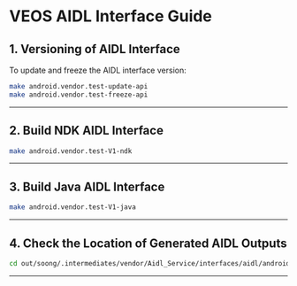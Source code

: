 # VEOS AIDL Interface Guide

## 1. Versioning of AIDL Interface

To update and freeze the AIDL interface version:

```bash
make android.vendor.test-update-api
make android.vendor.test-freeze-api
```

---

## 2. Build NDK AIDL Interface

```bash
make android.vendor.test-V1-ndk
```

---

## 3. Build Java AIDL Interface

```bash
make android.vendor.test-V1-java
```

---

## 4. Check the Location of Generated AIDL Outputs

```bash
cd out/soong/.intermediates/vendor/Aidl_Service/interfaces/aidl/android.vendor.test/android.vendor.test-api/
```

---

